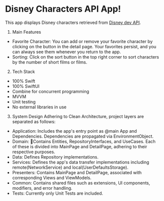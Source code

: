 # Disney Characters API App!

This app displays Disney characters retrieved from [Disney dev API](https://disneyapi.dev).

1. Main Features
- Favorite Character: You can add or remove your favorite character by clicking on the button in the detail page. Your favorites persist, and you can always see them whenever you return to the app.
- Sorting: Click on the sort button in the top right corner to sort characters by the number of short films or films.

2. Tech Stack
- 100% Swift
- 100% SwiftUI
- Combine for concurrent programming
- MVVM
- Unit testing
- No external libraries in use

3. System Design
Adhering to Clean Architecture, project layers are separated as follows:
- Application: Includes the app's entry point as @main App and Dependencies. Dependencies are propagated via EnvironmentObject.
- Domain: Contains Entities, RepositoryInterfaces, and UseCases. Each of these is divided into MainPage and DetailPage, adhering to their respective purposes.
- Data: Defines Repository implementations.
- Services: Defines the app's data transfer implementations including remote(NetworkService) and local(UserDefaultsStorage).
- Presenters: Contains MainPage and DetailPage, associated with corresponding Views and ViewModels.
- Common: Contains shared files such as extensions, UI components, modifiers, and error handling.
- Tests: Currently only Unit Tests are included.
